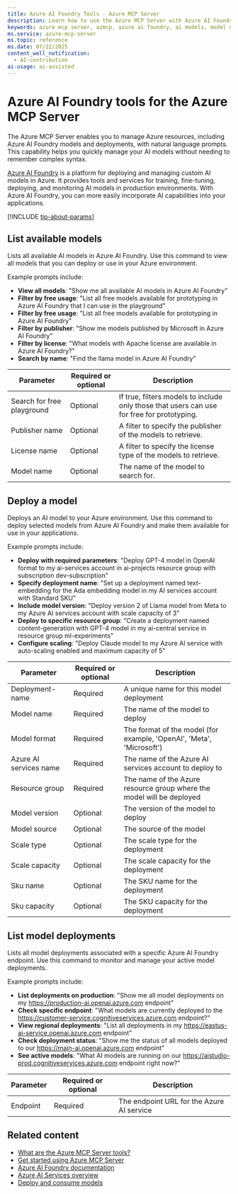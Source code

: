 ```yaml
---
title: Azure AI Foundry Tools - Azure MCP Server
description: Learn how to use the Azure MCP Server with Azure AI Foundry to manage your AI models and deployments.
keywords: azure mcp server, azmcp, azure ai foundry, ai models, model deployment
ms.service: azure-mcp-server
ms.topic: reference
ms.date: 07/22/2025
content_well_notification: 
  - AI-contribution
ai-usage: ai-assisted
---
```


# Azure AI Foundry tools for the Azure MCP Server

The Azure MCP Server enables you to manage Azure resources, including Azure AI Foundry models and deployments, with natural language prompts. This capability helps you quickly manage your AI models without needing to remember complex syntax.

[Azure AI Foundry](/azure/ai-foundry/) is a platform for deploying and managing custom AI models in Azure. It provides tools and services for training, fine-tuning, deploying, and monitoring AI models in production environments. With Azure AI Foundry, you can more easily incorporate AI capabilities into your applications.

[!INCLUDE [tip-about-params](../includes/tools/parameter-consideration.md)]

## List available models

<!-- azmcp foundry models list -->

Lists all available AI models in Azure AI Foundry. Use this command to view all models that you can deploy or use in your Azure environment.

Example prompts include:

- **View all models**: "Show me all available AI models in Azure AI Foundry"
- **Filter by free usage**: "List all free models available for prototyping in Azure AI Foundry that I can use in the playground"
- **Filter by free usage**: "List all free models available for prototyping in Azure AI Foundry"
- **Filter by publisher**: "Show me models published by Microsoft in Azure AI Foundry"
- **Filter by license**: "What models with Apache license are available in Azure AI Foundry?"
- **Search by name**: "Find the llama model in Azure AI Foundry"

| Parameter | Required or optional | Description |
|-----------|-------------|-------------|
| Search for free playground | Optional | If true, filters models to include only those that users can use for free for prototyping. |
| Publisher name | Optional | A filter to specify the publisher of the models to retrieve. |
| License name | Optional | A filter to specify the license type of the models to retrieve. |
| Model name | Optional | The name of the model to search for. |

## Deploy a model

<!-- azmcp foundry models deploy -->

Deploys an AI model to your Azure environment. Use this command to deploy selected models from Azure AI Foundry and make them available for use in your applications.

Example prompts include:

- **Deploy with required parameters**: "Deploy GPT-4 model in OpenAI format to my ai-services account in ai-projects resource group with subscription dev-subscription"
- **Specify deployment name**: "Set up a deployment named text-embedding for the Ada embedding model in my AI services account with Standard SKU"
- **Include model version**: "Deploy version 2 of Llama model from Meta to my Azure AI services account with scale capacity of 3"
- **Deploy to specific resource group**: "Create a deployment named content-generation with GPT-4 model in my ai-central service in resource group ml-experiments"
- **Configure scaling**: "Deploy Claude model to my Azure AI service with auto-scaling enabled and maximum capacity of 5"

| Parameter | Required or optional | Description |
|-----------|-------------|-------------|
| Deployment-name | Required | A unique name for this model deployment |
| Model name | Required | The name of the model to deploy |
| Model format | Required | The format of the model (for example, 'OpenAI', 'Meta', 'Microsoft') |
| Azure AI services name | Required | The name of the Azure AI services account to deploy to |
| Resource group | Required | The name of the Azure resource group where the model will be deployed |
| Model version | Optional | The version of the model to deploy |
| Model source | Optional | The source of the model |
| Scale type | Optional | The scale type for the deployment |
| Scale capacity | Optional | The scale capacity for the deployment |
| Sku name | Optional | The SKU name for the deployment |
| Sku capacity | Optional | The SKU capacity for the deployment |

## List model deployments

<!-- azmcp foundry models deployments list -->

Lists all model deployments associated with a specific Azure AI Foundry endpoint. Use this command to monitor and manage your active model deployments.

Example prompts include:

- **List deployments on production**: "Show me all model deployments on my https://production-ai.openai.azure.com endpoint"
- **Check specific endpoint**: "What models are currently deployed to the https://customer-service.cognitiveservices.azure.com endpoint?"
- **View regional deployments**: "List all deployments in my https://eastus-ai-service.openai.azure.com endpoint"
- **Check deployment status**: "Show me the status of all models deployed to our https://main-ai.openai.azure.com endpoint"
- **See active models**: "What AI models are running on our https://aistudio-prod.cognitiveservices.azure.com endpoint right now?"

| Parameter | Required or optional | Description |
|-----------|-------------|-------------|
| Endpoint | Required | The endpoint URL for the Azure AI service |


## Related content

- [What are the Azure MCP Server tools?](index.md)
- [Get started using Azure MCP Server](../get-started.md)
- [Azure AI Foundry documentation](/azure/ai-foundry/)
- [Azure AI Services overview](/azure/ai-services/)
- [Deploy and consume models](/azure/ai-foundry/concepts/deployments-overview)